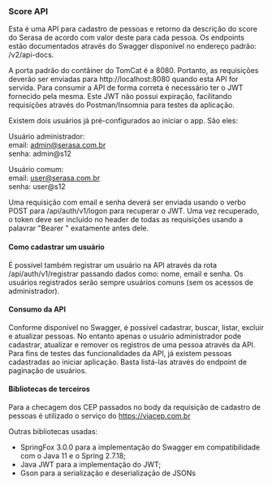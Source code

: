 ### Score API

Esta é uma API para cadastro de pessoas e retorno da descrição do score do Serasa de acordo com valor deste para cada pessoa. 
Os endpoints estão documentados através do Swagger disponível no endereço padrão: /v2/api-docs.

A porta padrão do contâiner do TomCat é a 8080. Portanto, as requisições deverão ser enviadas para http://localhost:8080 quando esta API for servida.
Para consumir a API de forma correta é necessário ter o JWT fornecido pela mesma. Este JWT não possui expiração, facilitando requisições através do Postman/Insomnia para testes da aplicação.

Existem dois usuários já pré-configurados ao iniciar o app. São eles:

Usuário administrador:  
email: admin@serasa.com.br  
senha: admin@s12

Usuário comum:  
email: user@serasa.com.br  
senha: user@s12

Uma requisição com email e senha deverá ser enviada usando o verbo POST para /api/auth/v1/logon para recuperar o JWT. Uma vez recuperado, o token deve ser incluído no header de todas as requisições usando a palavrar "Bearer " exatamente antes dele.

#### Como cadastrar um usuário
É possível também registrar um usuário na API através da rota /api/auth/v1/registrar passando dados como: nome, email e senha. Os usuários registrados serão sempre usuários comuns (sem os acessos de administrador).

#### Consumo da API

Conforme disponível no Swagger, é possível cadastrar, buscar, listar, excluir e atualizar pessoas. No entanto apenas o usuário administrador pode cadastrar, atualizar e remover os registros de uma pessoa através da API.  
Para fins de testes das funcionalidades da API, já existem pessoas cadastradas ao iniciar aplicação. Basta listá-las através do endpoint de paginação de usuários.

#### Bibliotecas de terceiros

Para a checagem dos CEP passados no body da requisição de cadastro de pessoas é utilizado o serviço do https://viacep.com.br  

Outras bibliotecas usadas:  
* SpringFox 3.0.0 para a implementação do Swagger em compatibilidade com o Java 11 e o Spring 2.7.18;
* Java JWT para a implementação do JWT;
* Gson para a serialização e deserialização de JSONs


